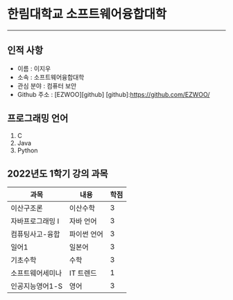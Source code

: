 # 한림대학교 소프트웨어융합대학
---
## 인적 사항
  * 이름 : 이지우
  * 소속 : 소프트웨어융합대학
  * 관심 분야 : 컴퓨터 보안
  * Github 주소 : [EZWOO][github]
[github]:https://github.com/EZWOO/

 ## 프로그래밍 언어
 1. C
 2. Java
 3. Python



## 2022년도 1학기 강의 과목
|과목|내용|학점|
|---|---|---|
|이산구조론|이산수학|3|
|자바프로그래밍 I|자바 언어|3|
|컴퓨팅사고-융합|파이썬 언어|3|
|일어1|일본어|3|
|기초수학|수학|3|
|소프트웨어세미나|IT 트렌드|1|
|인공지능영어1-S|영어|3|




